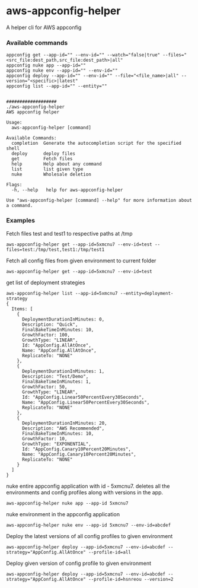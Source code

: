 # aws-appconfig-helper
A helper cli for AWS appconfig



### Available commands
```
appconfig get --app-id="" --env-id="" --watch="false|true" --files="<src_file:dest_path,src_file:dest_path>|all"
appconfig nuke app --app-id=""
appconfig nuke env --app-id="" --env-id=""
appconfig deploy --app-id="" --env-id="" --file="<file_name>|all" --version="<specific>|latest"
appconfig list --app-id="" --entity=""


###################
./aws-appconfig-helper
AWS appconfig helper

Usage:
  aws-appconfig-helper [command]

Available Commands:
  completion  Generate the autocompletion script for the specified shell
  deploy      deploy files
  get         Fetch files
  help        Help about any command
  list        list given type
  nuke        Wholesale deletion

Flags:
  -h, --help   help for aws-appconfig-helper

Use "aws-appconfig-helper [command] --help" for more information about a command.
```

### Examples

Fetch files test and test1 to respective paths at /tmp

```
aws-appconfig-helper get --app-id=5xmcnu7 --env-id=test --files=test:/tmp/test,test1:/tmp/test1
```

Fetch all config files from given environment to current folder
```
aws-appconfig-helper get --app-id=5xmcnu7 --env-id=test
```

get list of deployment strategies
```
aws-appconfig-helper list --app-id=5xmcnu7 --entity=deployment-strategy
{
  Items: [
    {
      DeploymentDurationInMinutes: 0,
      Description: "Quick",
      FinalBakeTimeInMinutes: 10,
      GrowthFactor: 100,
      GrowthType: "LINEAR",
      Id: "AppConfig.AllAtOnce",
      Name: "AppConfig.AllAtOnce",
      ReplicateTo: "NONE"
    },
    {
      DeploymentDurationInMinutes: 1,
      Description: "Test/Demo",
      FinalBakeTimeInMinutes: 1,
      GrowthFactor: 50,
      GrowthType: "LINEAR",
      Id: "AppConfig.Linear50PercentEvery30Seconds",
      Name: "AppConfig.Linear50PercentEvery30Seconds",
      ReplicateTo: "NONE"
    },
    {
      DeploymentDurationInMinutes: 20,
      Description: "AWS Recommended",
      FinalBakeTimeInMinutes: 10,
      GrowthFactor: 10,
      GrowthType: "EXPONENTIAL",
      Id: "AppConfig.Canary10Percent20Minutes",
      Name: "AppConfig.Canary10Percent20Minutes",
      ReplicateTo: "NONE"
    }
  ]
}
```

nuke entire appconfig application with id - 5xmcnu7. deletes all the environments and config profiles along with versions in the app.
```
aws-appconfig-helper nuke app --app-id 5xmcnu7
```

nuke environment in the appconfig application
```
aws-appconfig-helper nuke env --app-id 5xmcnu7 --env-id=abcdef
```

Deploy the latest versions of all config profiles to given environment
```
aws-appconfig-helper deploy --app-id=5xmcnu7 --env-id=abcdef --strategy="AppConfig.AllAtOnce" --profile-id=all
```

Deploy given version of config profile to given environment
```
aws-appconfig-helper deploy --app-id=5xmcnu7 --env-id=abcdef --strategy="AppConfig.AllAtOnce" --profile-id=hsnreou --version=2
```
